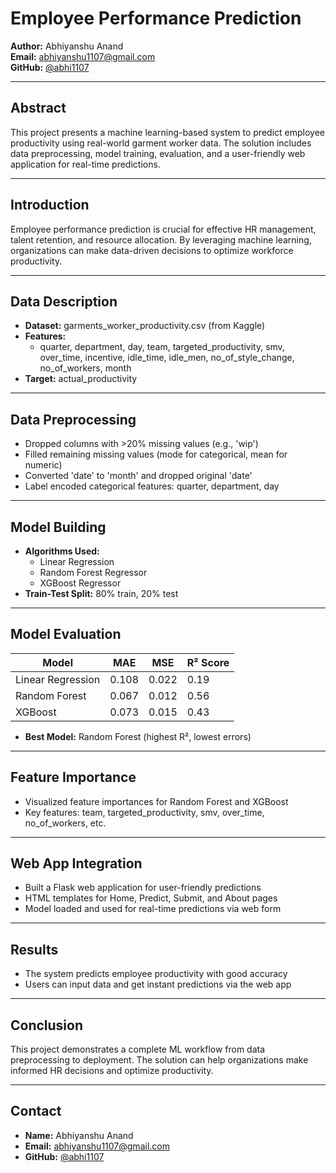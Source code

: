 # Employee Performance Prediction

**Author:** Abhiyanshu Anand  
**Email:** abhiyanshu1107@gmail.com  
**GitHub:** [@abhi1107](https://github.com/abhi1107)

---

## Abstract
This project presents a machine learning-based system to predict employee productivity using real-world garment worker data. The solution includes data preprocessing, model training, evaluation, and a user-friendly web application for real-time predictions.

---

## Introduction
Employee performance prediction is crucial for effective HR management, talent retention, and resource allocation. By leveraging machine learning, organizations can make data-driven decisions to optimize workforce productivity.

---

## Data Description
- **Dataset:** garments_worker_productivity.csv (from Kaggle)
- **Features:**
  - quarter, department, day, team, targeted_productivity, smv, over_time, incentive, idle_time, idle_men, no_of_style_change, no_of_workers, month
- **Target:** actual_productivity

---

## Data Preprocessing
- Dropped columns with >20% missing values (e.g., 'wip')
- Filled remaining missing values (mode for categorical, mean for numeric)
- Converted 'date' to 'month' and dropped original 'date'
- Label encoded categorical features: quarter, department, day

---

## Model Building
- **Algorithms Used:**
  - Linear Regression
  - Random Forest Regressor
  - XGBoost Regressor
- **Train-Test Split:** 80% train, 20% test

---

## Model Evaluation
| Model              | MAE    | MSE    | R² Score |
|--------------------|--------|--------|----------|
| Linear Regression  | 0.108  | 0.022  | 0.19     |
| Random Forest      | 0.067  | 0.012  | 0.56     |
| XGBoost            | 0.073  | 0.015  | 0.43     |

- **Best Model:** Random Forest (highest R², lowest errors)

---

## Feature Importance
- Visualized feature importances for Random Forest and XGBoost
- Key features: team, targeted_productivity, smv, over_time, no_of_workers, etc.

---

## Web App Integration
- Built a Flask web application for user-friendly predictions
- HTML templates for Home, Predict, Submit, and About pages
- Model loaded and used for real-time predictions via web form

---

## Results
- The system predicts employee productivity with good accuracy
- Users can input data and get instant predictions via the web app

---

## Conclusion
This project demonstrates a complete ML workflow from data preprocessing to deployment. The solution can help organizations make informed HR decisions and optimize productivity.

---

## Contact
- **Name:** Abhiyanshu Anand
- **Email:** abhiyanshu1107@gmail.com
- **GitHub:** [@abhi1107](https://github.com/abhi1107) 